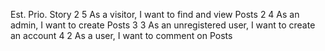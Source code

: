 Est. Prio.  Story
2    5      As a visitor, I want to find and view Posts
2    4      As an admin, I want to create Posts
3    3      As an unregistered user, I want to create an account
4    2      As a user, I want to comment on Posts
